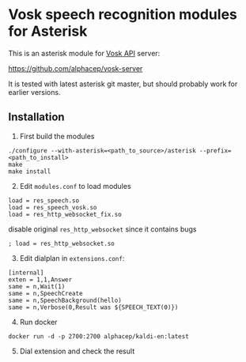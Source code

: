 # Vosk speech recognition modules for Asterisk

This is an asterisk module for [Vosk API](https://github.com/alphacep/vosk-api) server:

https://github.com/alphacep/vosk-server

It is tested with latest asterisk git master, but should probably work for earlier versions.

## Installation

1) First build the modules

```
./configure --with-asterisk=<path_to_source>/asterisk --prefix=<path_to_install>
make
make install
```

2) Edit `modules.conf` to load modules

```
load = res_speech.so
load = res_speech_vosk.so
load = res_http_websocket_fix.so
```

disable original `res_http_websocket` since it contains bugs

```
; load = res_http_websocket.so
```

3) Edit dialplan in `extensions.conf`:

```
[internal]
exten = 1,1,Answer
same = n,Wait(1)
same = n,SpeechCreate
same = n,SpeechBackground(hello)
same = n,Verbose(0,Result was ${SPEECH_TEXT(0)})
```

4) Run docker

```
docker run -d -p 2700:2700 alphacep/kaldi-en:latest
```

5) Dial extension and check the result
